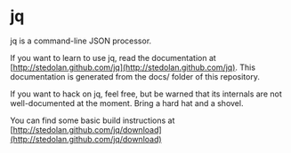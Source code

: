 jq
==

jq is a command-line JSON processor.

If you want to learn to use jq, read the documentation at
[http://stedolan.github.com/jq](http://stedolan.github.com/jq). This
documentation is generated from the docs/ folder of this repository.

If you want to hack on jq, feel free, but be warned that its internals
are not well-documented at the moment. Bring a hard hat and a shovel.

You can find some basic build instructions at
[http://stedolan.github.com/jq/download](http://stedolan.github.com/jq/download)
